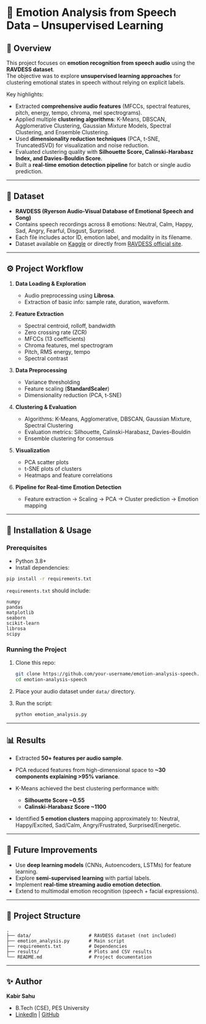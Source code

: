 # 🎵 Emotion Analysis from Speech Data – Unsupervised Learning  

## 📌 Overview  
This project focuses on **emotion recognition from speech audio** using the **RAVDESS dataset**.  
The objective was to explore **unsupervised learning approaches** for clustering emotional states in speech without relying on explicit labels.  

Key highlights:  
- Extracted **comprehensive audio features** (MFCCs, spectral features, pitch, energy, tempo, chroma, mel spectrograms).  
- Applied multiple **clustering algorithms**: K-Means, DBSCAN, Agglomerative Clustering, Gaussian Mixture Models, Spectral Clustering, and Ensemble Clustering.  
- Used **dimensionality reduction techniques** (PCA, t-SNE, TruncatedSVD) for visualization and noise reduction.  
- Evaluated clustering quality with **Silhouette Score, Calinski-Harabasz Index, and Davies-Bouldin Score**.  
- Built a **real-time emotion detection pipeline** for batch or single audio prediction.  

---

## 📂 Dataset  
- **RAVDESS (Ryerson Audio-Visual Database of Emotional Speech and Song)**  
- Contains speech recordings across 8 emotions: Neutral, Calm, Happy, Sad, Angry, Fearful, Disgust, Surprised.  
- Each file includes actor ID, emotion label, and modality in its filename.  
- Dataset available on [Kaggle](https://www.kaggle.com/uwrfkaggler/ravdess-emotional-speech-audio) or directly from [RAVDESS official site](https://zenodo.org/record/1188976).  

---

## ⚙️ Project Workflow  

1. **Data Loading & Exploration**  
   - Audio preprocessing using **Librosa**.  
   - Extraction of basic info: sample rate, duration, waveform.  

2. **Feature Extraction**  
   - Spectral centroid, rolloff, bandwidth  
   - Zero crossing rate (ZCR)  
   - MFCCs (13 coefficients)  
   - Chroma features, mel spectrogram  
   - Pitch, RMS energy, tempo  
   - Spectral contrast  

3. **Data Preprocessing**  
   - Variance thresholding  
   - Feature scaling (**StandardScaler**)  
   - Dimensionality reduction (PCA, t-SNE)  

4. **Clustering & Evaluation**  
   - Algorithms: K-Means, Agglomerative, DBSCAN, Gaussian Mixture, Spectral Clustering  
   - Evaluation metrics: Silhouette, Calinski-Harabasz, Davies-Bouldin  
   - Ensemble clustering for consensus  

5. **Visualization**  
   - PCA scatter plots  
   - t-SNE plots of clusters  
   - Heatmaps and feature correlations  

6. **Pipeline for Real-time Emotion Detection**  
   - Feature extraction → Scaling → PCA → Cluster prediction → Emotion mapping  

---

## 🚀 Installation & Usage  

### Prerequisites  
- Python 3.8+  
- Install dependencies:  

```bash
pip install -r requirements.txt
````

`requirements.txt` should include:

```
numpy  
pandas  
matplotlib  
seaborn  
scikit-learn  
librosa  
scipy  
```

### Running the Project

1. Clone this repo:

   ```bash
   git clone https://github.com/your-username/emotion-analysis-speech.git
   cd emotion-analysis-speech
   ```
2. Place your audio dataset under `data/` directory.
3. Run the script:

   ```bash
   python emotion_analysis.py
   ```

---

## 📊 Results

* Extracted **50+ features per audio sample**.
* PCA reduced features from high-dimensional space to **~30 components explaining >95% variance**.
* K-Means achieved the best clustering performance with:

  * **Silhouette Score ~0.55**
  * **Calinski-Harabasz Score ~1100**
* Identified **5 emotion clusters** mapping approximately to: Neutral, Happy/Excited, Sad/Calm, Angry/Frustrated, Surprised/Energetic.

---

## 🔮 Future Improvements

* Use **deep learning models** (CNNs, Autoencoders, LSTMs) for feature learning.
* Explore **semi-supervised learning** with partial labels.
* Implement **real-time streaming audio emotion detection**.
* Extend to multimodal emotion recognition (speech + facial expressions).

---

## 📌 Project Structure

```
.
├── data/                     # RAVDESS dataset (not included)
├── emotion_analysis.py       # Main script
├── requirements.txt          # Dependencies
├── results/                  # Plots and CSV results
└── README.md                 # Project documentation
```

---

## ✨ Author

**Kabir Sahu**

* B.Tech (CSE), PES University
* [LinkedIn](https://www.linkedin.com/in/kabir-sahu/) | [GitHub](https://github.com/kabir325)

